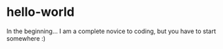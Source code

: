 # hello-world
In the beginning...
I am a complete novice to coding, but you have to start somewhere :)
